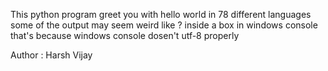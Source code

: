 This python program greet you with hello world in 78 different languages
some of the output may seem weird like ? inside a box in windows console that's because
windows console dosen't utf-8 properly 

Author : Harsh Vijay